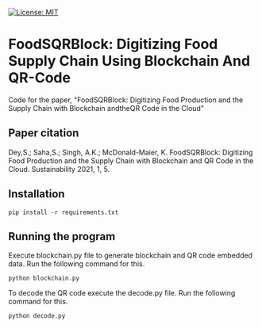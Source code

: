 [![License: MIT](https://img.shields.io/badge/License-MIT-red.svg)](https://github.com/somdipdey/FoodSQRBlock-Digitizing-Food-Supply-Chain-Using-Blockchain-And-QR-Code/blob/main/LICENSE)

# FoodSQRBlock: Digitizing Food Supply Chain Using Blockchain And QR-Code
Code for the paper, "FoodSQRBlock: Digitizing Food Production and the Supply Chain with Blockchain andtheQR Code in the Cloud"

## Paper citation

Dey,S.; Saha,S.; Singh, A.K.; McDonald-Maier, K. FoodSQRBlock: Digitizing Food Production and the Supply Chain with Blockchain and QR Code in the Cloud. Sustainability 2021, 1, 5.

## Installation

```
pip install -r requirements.txt
```

## Running the program

Execute blockchain.py file to generate blockchain and QR code embedded data. Run the following command for this.

```
python blockchain.py
```

To decode the QR code execute the decode.py file. Run the following command for this.

```
python decode.py
```
